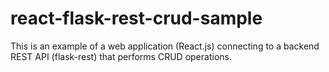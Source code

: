 # react-flask-rest-crud-sample
This is an example of a web application (React.js) connecting to a backend REST API (flask-rest) that performs CRUD operations.
